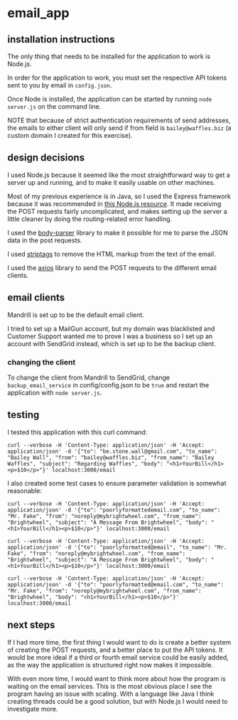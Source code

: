 # email_app

## installation instructions

The only thing that needs to be installed for the application to work is Node.js.

In order for the application to work, you must set the respective API tokens sent to you by email in `config.json`.

Once Node is installed, the application can be started by running 
`node server.js` on the command line.

NOTE that because of strict authentication requirements of send addresses, the emails to either client will only send if from field is `bailey@waffles.biz` (a custom domain I created for this exercise).

## design decisions

I used Node.js because it seemed like the most straightforward way to get a server up and running, and to make it easily usable on other machines. 

Most of my previous experience is in Java, so I used the Express framework because it was recommended in [this Node.js resource](https://codeburst.io/the-only-nodejs-introduction-youll-ever-need-d969a47ef219). It made receiving the POST requests fairly uncomplicated, and makes setting up the server a little cleaner by doing the routing-related error handling.

I used the [body-parser](https://github.com/expressjs/body-parser) library to make it possible for me to parse the JSON data in the post requests.

I used [striptags](https://www.npmjs.com/package/striptags) to remove the HTML markup from the text of the email.

I used the [axios](https://github.com/axios/axios) library to send the POST requests to the different email clients.

## email clients

Mandrill is set up to be the default email client.

I tried to set up a MailGun account, but my domain was blacklisted and Customer Support wanted me to prove I was a business so I set up an account with SendGrid instead, which is set up to be the backup client.

### changing the client

To change the client from Mandrill to SendGrid, change `backup_email_service` in config/config.json to be `true` and restart the application with `node server.js`.

## testing

I tested this application with this curl command:

```curl --verbose -H 'Content-Type: application/json' -H 'Accept: application/json' -d '{"to": "be.stone.wall@gmail.com", "to_name": "Bailey Wall", "from": "bailey@waffles.biz", "from_name": "Bailey Waffles", "subject": "Regarding Waffles", "body": "<h1>YourBill</h1><p>$10</p>"}' localhost:3000/email```

I also created some test cases to ensure parameter validation is somewhat reasonable:

```curl --verbose -H 'Content-Type: application/json' -H 'Accept: application/json' -d '{"to": "poorlyformattedemail.com", "to_name": "Mr. Fake", "from": "noreply@mybrightwheel.com", "from_name": "Brightwheel", "subject": "A Message From Brightwheel", "body": "<h1>YourBill</h1><p>$10</p>"}' localhost:3000/email```

```curl --verbose -H 'Content-Type: application/json' -H 'Accept: application/json' -d '{"to": "poorlyformatted@email", "to_name": "Mr. Fake", "from": "noreply@mybrightwheel.com", "from_name": "Brightwheel", "subject": "A Message From Brightwheel", "body": "<h1>YourBill</h1><p>$10</p>"}' localhost:3000/email```

```curl --verbose -H 'Content-Type: application/json' -H 'Accept: application/json' -d '{"to": "poorlyformatted@email.com", "to_name": "Mr. Fake", "from": "noreply@mybrightwheel.com", "from_name": "Brightwheel", "body": "<h1>YourBill</h1><p>$10</p>"}' localhost:3000/email```

## next steps

If I had more time, the first thing I would want to do is create a better system of creating the POST requests, and a better place to put the API tokens. It would be more ideal if a third or fourth email service could be easily added, as the way the application is structured right now makes it impossible.

With even more time, I would want to think more about how the program is waiting on the email services. This is the most obvious place I see the program having an issue with scaling. With a language like Java I think creating threads could be a good solution, but with Node.js I would need to investigate more.